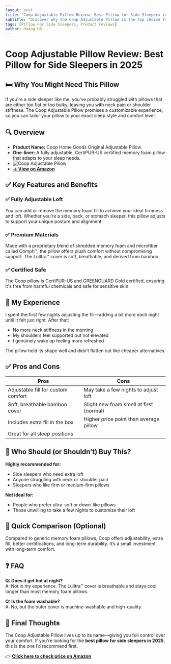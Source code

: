 ```yaml
---
layout: post
title: "Coop Adjustable Pillow Review: Best Pillow for Side Sleepers in 2025"
subtitle: "Discover why the Coop Adjustable Pillow is the top choice for side sleepers in 2025. A fully customizable memory foam pillow that supports your neck, aligns your spine, and helps you sleep better every night"
tags: [Pillow For Side Sleepers, Product reviews]
author: Hoàng Hà
---
```


# Coop Adjustable Pillow Review: Best Pillow for Side Sleepers in 2025

## 🛏️ Why You Might Need This Pillow
If you're a side sleeper like me, you've probably struggled with pillows that are either too flat or too bulky, leaving you with neck pain or shoulder stiffness. The Coop Adjustable Pillow promises a customizable experience, so you can tailor your pillow to your exact sleep style and comfort level.

## 🔍 Overview
- **Product Name:** Coop Home Goods Original Adjustable Pillow
- **One-liner:** A fully adjustable, CertiPUR-US certified memory foam pillow that adapts to your sleep needs.
- ![Coop Adjustable Pillow](https://m.media-amazon.com/images/I/81jChYY+-fL._AC_SL1500_.jpg)
- **[→ View on Amazon](https://amzn.to/43i2oIh)**

## ✅ Key Features and Benefits

### ✅ Fully Adjustable Loft
You can add or remove the memory foam fill to achieve your ideal firmness and loft. Whether you're a side, back, or stomach sleeper, this pillow adjusts to support your unique posture and alignment.

### ✅ Premium Materials
Made with a proprietary blend of shredded memory foam and microfiber called Oomph™, the pillow offers plush comfort without compromising support. The Lulltra™ cover is soft, breathable, and derived from bamboo.

### ✅ Certified Safe
The Coop pillow is CertiPUR-US and GREENGUARD Gold certified, ensuring it's free from harmful chemicals and safe for sensitive skin.

## 🔄 My Experience
I spent the first few nights adjusting the fill—adding a bit more each night until it felt just right. After that:
- No more neck stiffness in the morning
- My shoulders feel supported but not elevated
- I genuinely wake up feeling more refreshed

The pillow held its shape well and didn’t flatten out like cheaper alternatives.

## ✅ Pros and Cons

| Pros                                 | Cons                                  |
|--------------------------------------|---------------------------------------|
| Adjustable fill for custom comfort   | May take a few nights to adjust loft  |
| Soft, breathable bamboo cover        | Slight new foam smell at first (normal) |
| Includes extra fill in the box       | Higher price point than average pillow |
| Great for all sleep positions        |                                       |

## 👥 Who Should (or Shouldn’t) Buy This?

**Highly recommended for:**
- Side sleepers who need extra loft
- Anyone struggling with neck or shoulder pain
- Sleepers who like firm or medium-firm pillows

**Not ideal for:**
- People who prefer ultra-soft or down-like pillows
- Those unwilling to take a few nights to customize their loft

## 🔄 Quick Comparison (Optional)
Compared to generic memory foam pillows, Coop offers adjustability, extra fill, better certifications, and long-term durability. It’s a small investment with long-term comfort.

## ❓ FAQ

**Q: Does it get hot at night?**  
A: Not in my experience. The Lulltra™ cover is breathable and stays cool longer than most memory foam pillows.

**Q: Is the foam washable?**  
A: No, but the outer cover is machine-washable and high-quality.

## 🛒 Final Thoughts
The Coop Adjustable Pillow lives up to its name—giving you full control over your comfort. If you're looking for the **best pillow for side sleepers in 2025**, this is the one I’d recommend first.

👉 **[Click here to check price on Amazon](https://amzn.to/43i2oIh)**

